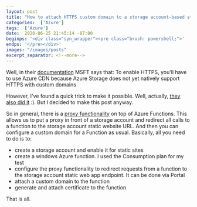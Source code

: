```yaml
---
layout: post
title: "How to attach HTTPS custom domain to a storage account-based static website"
categories:  ['Azure']
tags:  ['Azure']
date:  2020-06-25 21:45:14 -07:00
beginps: '<div class="syn_wrapper"><pre class="brush: powershell;">'
endps: '</pre></div>'
images: "/images/posts"
excerpt_separator: <!--more-->
---
```


Well, in their [documentation](https://docs.microsoft.com/en-us/azure/storage/blobs/storage-blob-static-website#mapping-a-custom-domain-to-a-static-website-url) MSFT says that: To enable HTTPS, you'll have to use Azure CDN because Azure Storage does not yet natively support HTTPS with custom domains

However, I've found a quick trick to make it possible. Well, actually, [they also did it](https://azure.microsoft.com/en-us/services/app-service/static/) :). But I decided to make this post anyway.

<!--more-->

So in general, there is a [proxy functionality](https://docs.microsoft.com/en-us/azure/azure-functions/functions-proxies) on top of Azure Functions. This allows us to put a proxy in front of a storage account and redirect all calls to a function to the storage account static website URL. And then you can configure a custom domain for a Function as usual. Basically, all you need to do is to:

- create a storage account and enable it for static sites
- create a windows Azure function. I used the Consumption plan for my test
- configure the proxy functionality to redirect requests from a function to the storage account static web app endpoint. It can be done via Portal
- attach a custom domain to the function
- generate and attach certificate to the function

That is all.
